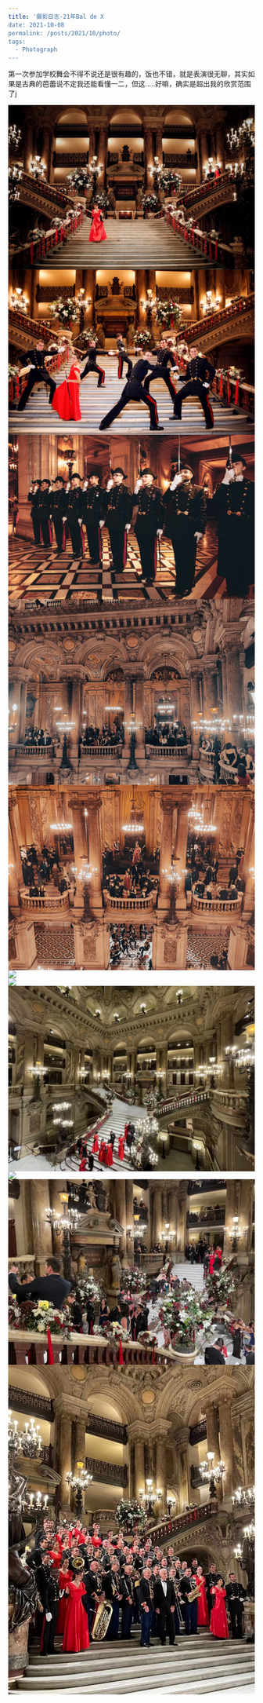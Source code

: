 ```yaml
---
title: '摄影日志-21年Bal de X
date: 2021-10-08
permalink: /posts/2021/10/photo/
tags:
  - Photograph
---
```


第一次参加学校舞会不得不说还是很有趣的，饭也不错，就是表演很无聊，其实如果是古典的芭蕾说不定我还能看懂一二，但这.....好嘛，确实是超出我的欣赏范围了j

<img src="/images/posts/21bal/1.png" style="display: block; margin: auto;" />
<img src="/images/posts/21bal/2.png" style="display: block; margin: auto;" />
<img src="/images/posts/21bal/3.jpg" style="display: block; margin: auto;" />
<img src="/images/posts/21bal/4.jpg" style="display: block; margin: auto;" />
<img src="/images/posts/21bal/5.jpg" style="display: block; margin: auto;" />
<img src="/images/posts/21bal/6.jpg" style="display: block; margin: auto;" />
<img src="/images/posts/21bal/7.jpg" style="display: block; margin: auto;" />
<img src="/images/posts/21bal/8.jpg" style="display: block; margin: auto;" />
<img src="/images/posts/21bal/9.jpg" style="display: block; margin: auto;" />
<img src="/images/posts/21bal/10.jpg" style="display: block; margin: auto;" />
<img src="/images/posts/21bal/11.jpg" style="display: block; margin: auto;" />
